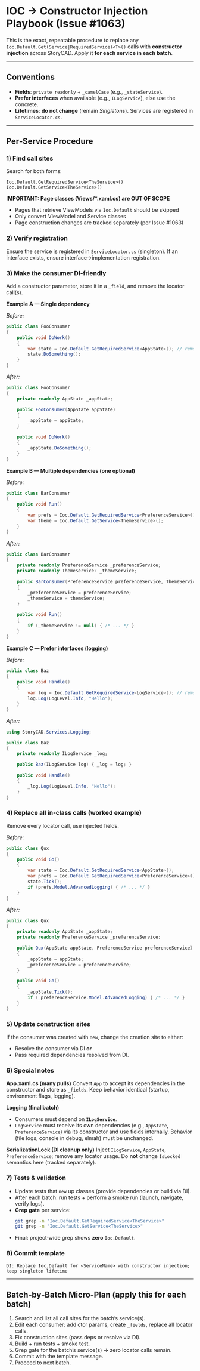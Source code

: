 # IOC → Constructor Injection Playbook (Issue #1063)

This is the exact, repeatable procedure to replace any `Ioc.Default.Get(Service|RequiredService)<T>()` calls with **constructor injection** across StoryCAD. Apply it **for each service in each batch**.

---

## Conventions
- **Fields**: `private readonly` + `_camelCase` (e.g., `_stateService`).
- **Prefer interfaces** when available (e.g., `ILogService`), else use the concrete.
- **Lifetimes**: **do not change** (remain *Singletons*). Services are registered in `ServiceLocator.cs`.

---

## Per‑Service Procedure

### 1) Find call sites
Search for both forms:
```
Ioc.Default.GetRequiredService<TheService>()
Ioc.Default.GetService<TheService>()
```

**IMPORTANT: Page classes (Views/*.xaml.cs) are OUT OF SCOPE**
- Pages that retrieve ViewModels via `Ioc.Default` should be skipped
- Only convert ViewModel and Service classes
- Page construction changes are tracked separately (per Issue #1063)

### 2) Verify registration
Ensure the service is registered in `ServiceLocator.cs` (singleton). If an interface exists, ensure interface→implementation registration.

### 3) Make the consumer DI‑friendly
Add a constructor parameter, store it in a `_field`, and remove the locator call(s).

**Example A — Single dependency**

*Before:*
```csharp
public class FooConsumer
{
    public void DoWork()
    {
        var state = Ioc.Default.GetRequiredService<AppState>(); // remove
        state.DoSomething();
    }
}
```

*After:*
```csharp
public class FooConsumer
{
    private readonly AppState _appState;

    public FooConsumer(AppState appState)
    {
        _appState = appState;
    }

    public void DoWork()
    {
        _appState.DoSomething();
    }
}
```

**Example B — Multiple dependencies (one optional)**

*Before:*
```csharp
public class BarConsumer
{
    public void Run()
    {
        var prefs = Ioc.Default.GetRequiredService<PreferenceService>(); // remove
        var theme = Ioc.Default.GetService<ThemeService>();              // remove (may be null)
    }
}
```

*After:*
```csharp
public class BarConsumer
{
    private readonly PreferenceService _preferenceService;
    private readonly ThemeService? _themeService;

    public BarConsumer(PreferenceService preferenceService, ThemeService? themeService = null)
    {
        _preferenceService = preferenceService;
        _themeService = themeService;
    }

    public void Run()
    {
        if (_themeService != null) { /* ... */ }
    }
}
```

**Example C — Prefer interfaces (logging)**

*Before:*
```csharp
public class Baz
{
    public void Handle()
    {
        var log = Ioc.Default.GetRequiredService<LogService>(); // remove
        log.Log(LogLevel.Info, "Hello");
    }
}
```

*After:*
```csharp
using StoryCAD.Services.Logging;

public class Baz
{
    private readonly ILogService _log;

    public Baz(ILogService log) { _log = log; }

    public void Handle()
    {
        _log.Log(LogLevel.Info, "Hello");
    }
}
```

### 4) Replace all in‑class calls (worked example)
Remove every locator call, use injected fields.

*Before:*
```csharp
public class Qux
{
    public void Go()
    {
        var state = Ioc.Default.GetRequiredService<AppState>();
        var prefs = Ioc.Default.GetRequiredService<PreferenceService>();
        state.Tick();
        if (prefs.Model.AdvancedLogging) { /* ... */ }
    }
}
```

*After:*
```csharp
public class Qux
{
    private readonly AppState _appState;
    private readonly PreferenceService _preferenceService;

    public Qux(AppState appState, PreferenceService preferenceService)
    {
        _appState = appState;
        _preferenceService = preferenceService;
    }

    public void Go()
    {
        _appState.Tick();
        if (_preferenceService.Model.AdvancedLogging) { /* ... */ }
    }
}
```

### 5) Update construction sites
If the consumer was created with `new`, change the creation site to either:
- Resolve the consumer via DI **or**
- Pass required dependencies resolved from DI.

### 6) Special notes

**App.xaml.cs (many pulls)**
Convert `App` to accept its dependencies in the constructor and store as `_fields`. Keep behavior identical (startup, environment flags, logging).

**Logging (final batch)**
- Consumers must depend on **`ILogService`**.
- `LogService` must receive its own dependencies (e.g., `AppState`, `PreferenceService`) via its constructor and use fields internally. Behavior (file logs, console in debug, elmah) must be unchanged.

**SerializationLock (DI cleanup only)**
Inject `ILogService`, `AppState`, `PreferenceService`; remove any locator usage. Do **not** change `IsLocked` semantics here (tracked separately).

### 7) Tests & validation
- Update tests that `new` up classes (provide dependencies or build via DI).
- After each batch: run tests + perform a smoke run (launch, navigate, verify logs).
- **Grep gate** per service:
  ```bash
  git grep -n "Ioc.Default.GetRequiredService<TheService>"
  git grep -n "Ioc.Default.GetService<TheService>"
  ```
- Final: project‑wide grep shows **zero** `Ioc.Default`.

### 8) Commit template
```
DI: Replace Ioc.Default for <ServiceName> with constructor injection; keep singleton lifetime
```

---

## Batch‑by‑Batch Micro‑Plan (apply this for each batch)
1. Search and list all call sites for the batch’s service(s).
2. Edit each consumer: add ctor params, create `_fields`, replace all locator calls.
3. Fix construction sites (pass deps or resolve via DI).
4. Build + run tests + smoke test.
5. Grep gate for the batch’s service(s) → zero locator calls remain.
6. Commit with the template message.
7. Proceed to next batch.
